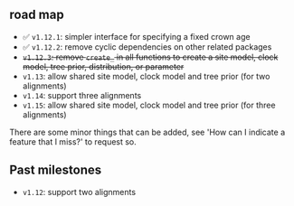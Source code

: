 ## road map

 * :white_check_mark: `v1.12.1`: simpler interface for specifying a fixed crown age
 * :white_check_mark: `v1.12.2`: remove cyclic dependencies on other related packages
 * ~~`v1.12.3`: remove `create_` in all functions to create a site model, clock model, tree prior, distribution, or parameter~~
 * `v1.13`: allow shared site model, clock model and tree prior (for two alignments) 
 * `v1.14`: support three alignments
 * `v1.15`: allow shared site model, clock model and tree prior (for three alignments) 

There are some minor things that can be added, see 'How can I indicate a feature that I miss?'
to request so.

## Past milestones

 * `v1.12`: support two alignments
